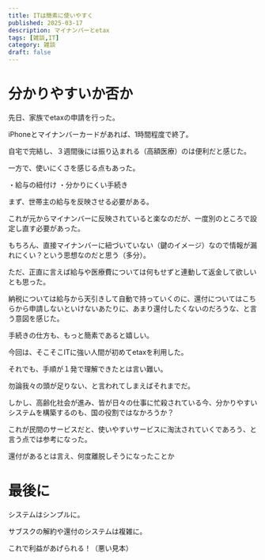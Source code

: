 ```yaml
---
title: ITは簡素に使いやすく
published: 2025-03-17
description: マイナンバーとetax
tags: [雑談,IT]
category: 雑談
draft: false
---
```


# 分かりやすいか否か

先日、家族でetaxの申請を行った。

iPhoneとマイナンバーカードがあれば、1時間程度で終了。

自宅で完結し、３週間後には振り込まれる（高額医療）のは便利だと感じた。

一方で、使いにくさを感じる点もあった。

・給与の紐付け
・分かりにくい手続き

まず、世帯主の給与を反映させる必要がある。

これが元からマイナンバーに反映されていると楽なのだが、一度別のところで設定し直す必要があった。

もちろん、直接マイナンバーに紐づいていない（鍵のイメージ）なので情報が漏れにくい？という思想なのだと思う（多分）。

ただ、正直に言えば給与や医療費については何もせずと連動して返金して欲しいとも思った。

納税については給与から天引きして自動で持っていくのに、還付についてはこちらから申請しないといけないあたりに、あまり還付したくないのだろうな、と言う意図を感じた。

手続きの仕方も、もっと簡素であると嬉しい。

今回は、そこそこITに強い人間が初めてetaxを利用した。

それでも、手順が１発で理解できたとは言い難い。

勿論我々の頭が足りない、と言われてしまえばそれまでだ。

しかし、高齢化社会が進み、皆が日々の仕事に忙殺されている今、分かりやすいシステムを構築するのも、国の役割ではなかろうか？

これが民間のサービスだと、使いやすいサービスに淘汰されていくであろう、と言う点では参考になった。

還付があるとは言え、何度離脱しそうになったことか


# 最後に

システムはシンプルに。

サブスクの解約や還付のシステムは複雑に。

これで利益があげられる！（悪い見本）